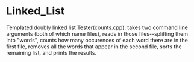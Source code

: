 # Linked_List
Templated doubly linked list 
Tester(counts.cpp): takes two command line arguments (both of which name files), 
reads in those files--splitting them into "words", 
counts how many occurences of each word there are in the first file, 
removes all the words that appear in the second file,
sorts the remaining list, and prints the results.
